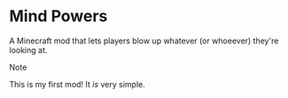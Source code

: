# Mind Powers

A Minecraft mod that lets players blow up whatever (or whoeever) they're looking
at.

> [!NOTE]
> This is my first mod! It *is* very simple.

<!-- gifs here -->
